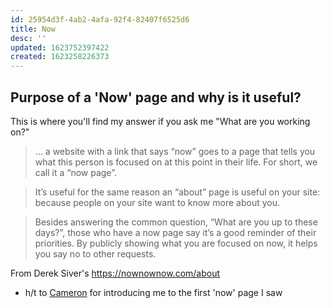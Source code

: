 ```yaml
---
id: 25954d3f-4ab2-4afa-92f4-82407f6525d6
title: Now
desc: ''
updated: 1623752397422
created: 1623258226373
---
```


## Purpose of a 'Now' page and why is it useful?

This is where you'll find my answer if you ask me "What are you working on?"

> ... a website with a link that says “now” goes to a page that tells you what this person is focused on at this point in their life. For short, we call it a “now page”.

> It’s useful for the same reason an “about” page is useful on your site: because people on your site want to know more about you.

> Besides answering the common question, “What are you up to these days?”, those who have a now page say it’s a good reminder of their priorities. By publicly showing what you are focused on now, it helps you say no to other requests.

From Derek Siver's https://nownownow.com/about

* h/t to [Cameron](https://github.com/hydrosquall) for introducing me to the first 'now' page I saw 